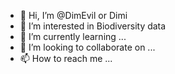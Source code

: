 - 👋 Hi, I’m @DimEvil or Dimi
- 👀 I’m interested in Biodiversity data
- 🌱 I’m currently learning ...
- 💞️ I’m looking to collaborate on ...
- 📫 How to reach me ...

<!---
DimEvil/DimEvil is a ✨ special ✨ repository because its `README.md` (this file) appears on your GitHub profile.
You can click the Preview link to take a look at your changes.
--->
